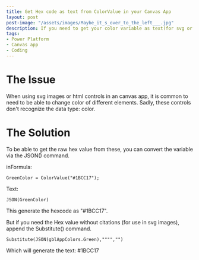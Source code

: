 ```yaml
---
title: Get Hex code as text from ColorValue in your Canvas App
layout: post
post-image: "/assets/images/Maybe_it_s_over_to_the_left___.jpg"
description: If you need to get your color variable as text(for svg or html controls), this is the way
tags:
- Power Platform
- Canvas app
- Coding
---
```


# The Issue
When using svg images or html controls in an canvas app, it is common to need to be able to change color of different elements. Sadly, these controls don't recognize the data type: color.

# The Solution
To be able to get the raw hex value from these, you can convert the variable via the JSON() command.

inFormula:
```
GreenColor = ColorValue("#1BCC17");
```
Text:
```
JSON(GreenColor)
```
This generate the hexcode as "#1BCC17".

But if you need the Hex value without citations (for use in svg images), append the Substitute() command.
```
Substitute(JSON(gblAppColors.Green),"""","")
```
Which will generate the text: #1BCC17

